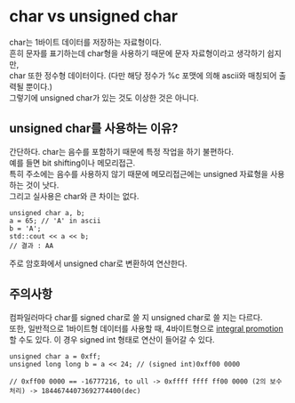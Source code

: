 # char vs unsigned char

char는 1바이트 데이터를 저장하는 자료형이다. <br/>
흔히 문자를 표기하는데 char형을 사용하기 때문에 문자 자료형이라고 생각하기 쉽지만, <br/>
char 또한 정수형 데이터이다. (다만 해당 정수가 %c 포맷에 의해 ascii와 매칭되어 출력될 뿐이다.) <br/>
그렇기에 unsigned char가 있는 것도 이상한 것은 아니다.

## unsigned char를 사용하는 이유?

간단하다. char는 음수를 포함하기 때문에 특정 작업을 하기 불편하다. <br/>
예를 들면 bit shifting이나 메모리접근. <br/>
특히 주소에는 음수를 사용하지 않기 때문에 메모리접근에는 unsigned 자료형을 사용하는 것이 낫다. <br/>
그리고 실사용은 char와 큰 차이는 없다. <br/>

    unsigned char a, b;
    a = 65; // 'A' in ascii
    b = 'A'; 
    std::cout << a << b;
    // 결과 : AA

주로 암호화에서 unsigned char로 변환하여 연산한다.

## 주의사항

컴파일러마다 char를 signed char로 쓸 지 unsigned char로 쓸 지는 다르다. <br/>
또한, 일반적으로 1바이트형 데이터를 사용할 때, 4바이트형으로 [integral promotion](https://github.com/SuhYC/Lesson/blob/main/C%2B%2B/Integral_Promotion.md)할 수도 있다. 이 경우 signed int 형태로 연산이 들어갈 수 있다.

    unsigned char a = 0xff;
    unsigned long long b = a << 24; // (signed int)0xff00 0000
    
    // 0xff00 0000 == -16777216, to ull -> 0xffff ffff ff00 0000 (2의 보수 처리) -> 18446744073692774400(dec)
 
